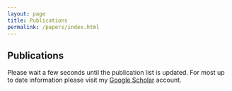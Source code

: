 ```yaml
---
layout: page
title: Publications
permalink: /papers/index.html
---
```


## Publications

Please wait a few seconds until the publication list is updated. For most up to date information please visit my [Google Scholar](http://scholar.google.com/citations?user=dzuKyxwAAAAJ&hl=en) account.

<script src="https://bibbase.org/show?bib=https%3A%2F%2Fraw.githubusercontent.com%2Fozank%2Fcv%2Frefs%2Fheads%2Fmaster%2FENG-CV%2Fcitations_keysan_2024_09.bib&commas=true&noBootstrap=1&jsonp=1"></script>



